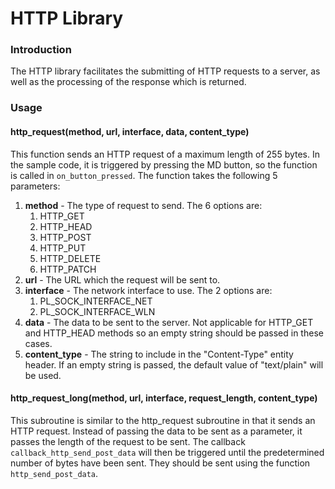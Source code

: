 # HTTP Library

### Introduction<br />

The HTTP library facilitates the submitting of HTTP requests to a server, as well as the processing of the response which is returned.

### Usage<br />

#### http_request(method, url, interface, data, content_type)<br />

This function sends an HTTP request of a maximum length of 255 bytes. In the sample code, it is triggered by pressing the MD button, so the function is called in `on_button_pressed`. The function takes the following 5 parameters:

1. **method** - The type of request to send. The 6 options are:
   1. HTTP_GET
   2. HTTP_HEAD
   3. HTTP_POST
   4. HTTP_PUT
   5. HTTP_DELETE
   6. HTTP_PATCH
2. **url** - The URL which the request will be sent to.
3. **interface** - The network interface to use. The 2 options are:
   1. PL_SOCK_INTERFACE_NET
   2. PL_SOCK_INTERFACE_WLN
4. **data** - The data to be sent to the server. Not applicable for HTTP_GET and HTTP_HEAD methods so an empty string should be passed in these cases.<br />
5. **content_type** - The string to include in the "Content-Type" entity header. If an empty string is passed, the default value of "text/plain" will be used.<br />

#### http_request_long(method, url, interface, request_length, content_type)<br />

This subroutine is similar to the http_request subroutine in that it sends an HTTP request. Instead of passing the data to be sent as a parameter, it passes the length of the request to be sent. The callback `callback_http_send_post_data` will then be triggered until the predetermined number of bytes have been sent.  They should be sent using the function `http_send_post_data`.